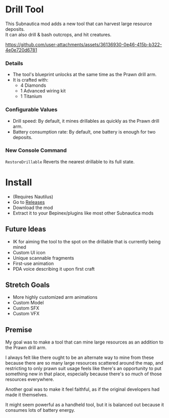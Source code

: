 # Drill Tool
This Subnautica mod adds a new tool that can harvest large resource deposits.  
It can also drill & bash outcrops, and hit creatures.

https://github.com/user-attachments/assets/36136930-0e46-415b-b322-4e0e720d6781  

[old1]: <> (https://github.com/user-attachments/assets/45a5aaf1-6897-4d81-9717-0794fdee641d)

### Details
- The tool's blueprint unlocks at the same time as the Prawn drill arm.
- It is crafted with:
  - 4 Diamonds
  - 1 Advanced wiring kit
  - 1 Titanium 

### Configurable Values
- Drill speed: By default, it mines drillables as quickly as the Prawn drill arm.
- Battery consumption rate: By default, one battery is enough for two deposits.

### New Console Command
`RestoreDrillable` Reverts the nearest drillable to its full state.

# Install
- (Requires Nautilus)
- Go to [Releases](https://github.com/Cammin/DrillTool/releases)
- Download the mod
- Extract it to your Bepinex/plugins like most other Subnautica mods

## Future Ideas
- IK for aiming the tool to the spot on the drillable that is currently being mined
- Custom UI icon
- Unique scannable fragments
- First-use animation
- PDA voice describing it upon first craft

## Stretch Goals
- More highly customized arm animations
- Custom Model
- Custom SFX
- Custom VFX

## Premise
My goal was to make a tool that can mine large resources as an addition to the Prawn drill arm.  

I always felt like there ought to be an alternate way to mine from these because there are so many large resources scattered around the map, and restricting to only prawn suit usage feels like there's an opportunity to put something new in that place, especially because there's so much of those resources everywhere.  

Another goal was to make it feel faithful, as if the original developers had made it themselves.

It might seem powerful as a handheld tool, but it is balanced out because it consumes lots of battery energy.
